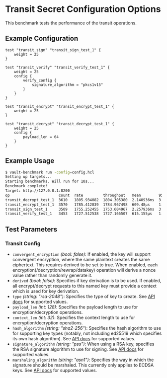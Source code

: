 # Transit Secret Configuration Options

This benchmark tests the performance of the transit operations.

## Example Configuration

```hcl
test "transit_sign" "transit_sign_test_1" {
    weight = 25
}

test "transit_verify" "transit_verify_test_1" {
    weight = 25
    config {
        verify_config {
            signature_algorithm = "pkcs1v15"
        }
    }
}

test "transit_encrypt" "transit_encrypt_test_1" {
    weight = 25
}

test "transit_decrypt" "transit_decrypt_test_1" {
    weight = 25
    config {
        payload_len = 64
    }
}

```

## Example Usage

```bash
$ vault-benchmark run -config=config.hcl
Setting up targets...
Starting benchmarks. Will run for 10s...
Benchmark complete!
Target: http://127.0.0.1:8200
op                      count  rate         throughput   mean        95th%       99th%       successRatio
transit_decrypt_test_1  3610   1805.934082  1804.305380  2.140936ms  3.385891ms  4.669672ms  100.00%
transit_encrypt_test_1  3570   1785.412839  1784.967498  609.48µs    1.17847ms   1.82117ms   100.00%
transit_sign_test_1     3509   1755.252455  1753.604967  2.257936ms  3.614323ms  5.015208ms  100.00%
transit_verify_test_1   3453   1727.512538  1727.166507  615.155µs   1.183563ms  1.818366ms  100.00%
```

## Test Parameters

### Transit Config

- `convergent_encryption` _(bool: false)_: If enabled, the key will support convergent encryption, where the same plaintext creates the same ciphertext. This requires derived to be set to true. When enabled, each encryption(/decryption/rewrap/datakey) operation will derive a nonce value rather than randomly generate it.
- `derived` _(bool: false)_: Specifies if key derivation is to be used. If enabled, all encrypt/decrypt requests to this named key must provide a context which is used for key derivation.
- `type` _(string: "rsa-2048")_: Specifies the type of key to create.  See [API docs](https://developer.hashicorp.com/vault/api-docs/secret/transit#type) for supported values.
- `payload_len` _(int: 128)_: Specifies the payload length to use for encryption/decryption operations.
- `context_len` _(int: 32)_: Specifies the context length to use for encryption/decryption operations.
- `hash_algorithm` _(string: "sha2-256")_:  Specifies the hash algorithm to use for supporting key types (notably, not including ed25519 which specifies its own hash algorithm).  See [API docs](https://developer.hashicorp.com/vault/api-docs/secret/transit#hash_algorithm) for supported values.
- `signature_algorithm` _(string: "pss")_: When using a RSA key, specifies the RSA signature algorithm to use for signing.  See [API docs](https://developer.hashicorp.com/vault/api-docs/secret/transit#signature_algorithm) for supported values.
- `marshaling_algorithm` _(string: "asn1")_: Specifies the way in which the signature should be marshaled. This currently only applies to ECDSA keys.  See [API docs](https://developer.hashicorp.com/vault/api-docs/secret/transit#marshaling_algorithm) for supported values.
